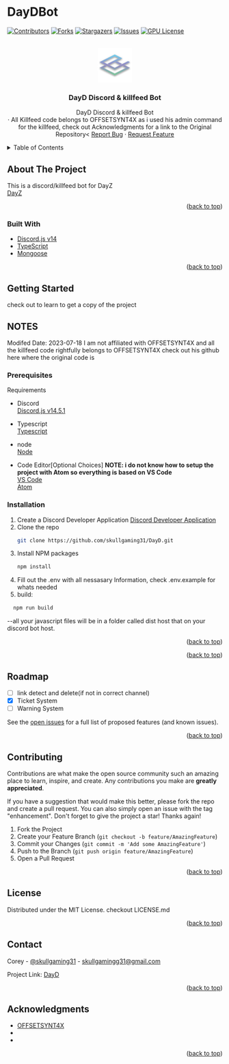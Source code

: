 # DayDBot
<div id="top"></div>
<!-- NOTEs: -->

<!-- PROJECT SHIELDS -->
<!--
*** I'm using markdown "reference style" links for readability.
*** Reference links are enclosed in brackets [ ] instead of parentheses ( ).
*** See the bottom of this document for the declaration of the reference variables
*** for contributors-url, forks-url, etc. This is an optional, concise syntax you may use.
*** https://www.markdownguide.org/basic-syntax/#reference-style-links
-->

<!-- 
https://discord.com/api/oauth2/authorize?client_id=899692688637558857&permissions=1505319185654&redirect_uri=https%3A%2F%2Fdiscord.events.stdlib.com%2Fdiscord%2Fauth%2F&response_type=code&scope=identify%20connections%20messages.read%20bot%20applications.commands%20guilds
Discord Bot Scopes
identify
bot
applications.commands
connections
messages.read
guilds
-->


[![Contributors][contributors-shield]][contributors-url]
[![Forks][forks-shield]][forks-url]
[![Stargazers][stars-shield]][stars-url]
[![Issues][issues-shield]][issues-url]
[![GPU License][license-shield]][license-url]

<!-- PROJECT LOGO -->
<br />
<div align="center">
  <a href="https://github.com/skullgaming31/DayD">
    <img src="./assets/images/logo.png" alt="Project Logo" width="80" height="80">
  </a>

<h3 align="center">DayD Discord & killfeed Bot</h3>

  <p align="center">
    DayD Discord & killfeed Bot<br>
    ·
    All Killfeed code belongs to OFFSETSYNT4X as i used his admin command for the killfeed, check out Acknowledgments for a link to the Original Repository<
    <a href="https://github.com/skullgaming31/DayD/issues">Report Bug</a>
    ·
    <a href="https://github.com/skullgaming31/DayD/issues">Request Feature</a>
  </p>
</div>

<!-- TABLE OF CONTENTS -->
<details>
  <summary>Table of Contents</summary>
  <ol>
    <li>
      <a href="#about-the-project">About The Project</a>
      <ul>
        <li><a href="#built-with">Built With</a></li>
      </ul>
    </li>
    <li>
      <a href="#getting-started">Getting Started</a>
      <ul>
        <li><a href="#prerequisites">Prerequisites</a></li>
        <li><a href="#installation">Installation</a></li>
      </ul>
    </li>
    <!-- <li><a href="#usage">Usage</a></li> -->
    <li><a href="#roadmap">Roadmap</a></li>
    <li><a href="#contributing">Contributing</a></li>
    <li><a href="#license">License</a></li>
    <li><a href="#contact">Contact</a></li>
    <li><a href="#acknowledgments">Acknowledgments</a></li>
  </ol>
</details>

<!-- ABOUT THE PROJECT -->
## About The Project

<!-- [![Product Name Screen Shot][product-screenshot]](https://example.com) -->

This is a discord/killfeed bot for DayZ<br />
[DayZ](https://dayz.com)

<p align="right">(<a href="#top">back to top</a>)</p>

### Built With

* [Discord.js v14](https://discord.js.org/)
* [TypeScript](https://www.typescriptlang.org/)
* [Mongoose](https://mongodb.com)

<p align="right">(<a href="#top">back to top</a>)</p>

<!-- GETTING STARTED -->
## Getting Started
check out <a href="#setup"></a> to learn to get a copy of the project


## NOTES
Modifed Date: 2023-07-18
I am not affiliated with OFFSETSYNT4X and all the killfeed code rightfully belongs to OFFSETSYNT4X
check out his github here where the original code is

### Prerequisites

Requirements
* Discord<br />
  [Discord.js v14.5.1](https://discord.js.org/)

* Typescript<br />
  [Typescript](https://www.typescriptlang.org/)
 
* node<br />
  [Node](https://nodejs.org)
  
* Code Editor[Optional Choices] <b>NOTE: i do not know how to setup the project with Atom so everything is based on VS Code</b><br />
  [VS Code](https://code.visualstudio.com)<br />
  [Atom](https://atom.io)<br />

### Installation<a id="setup">

1. Create a Discord Developer Application [Discord Developer Application](https://discord.com/developers/applications)
2. Clone the repo
   ```sh
   git clone https://github.com/skullgaming31/DayD.git
   ```
3. Install NPM packages
   ```sh
   npm install
   ```
4. Fill out the .env with all nessasary Information, check .env.example for whats needed
5. build:
  ```sh
    npm run build
  ```
  --all your javascript files will be in a folder called dist host that on your discord bot host.

<p align="right">(<a href="#top">back to top</a>)</p>

<!-- USAGE EXAMPLES -->
<!-- ## Usage -->

<p align="right">(<a href="#top">back to top</a>)</p>

<!-- ROADMAP -->
## Roadmap


* [ ] link detect and delete(if not in correct channel)
* [x] Ticket System
* [ ] Warning System

See the [open issues](https://github.com/skullgaming31/DayD/issues) for a full list of proposed features (and known issues).

<p align="right">(<a href="#top">back to top</a>)</p>

<!-- CONTRIBUTING -->
## Contributing

Contributions are what make the open source community such an amazing place to learn, inspire, and create. Any contributions you make are **greatly appreciated**.

If you have a suggestion that would make this better, please fork the repo and create a pull request. You can also simply open an issue with the tag "enhancement".
Don't forget to give the project a star! Thanks again!

1. Fork the Project
2. Create your Feature Branch (`git checkout -b feature/AmazingFeature`)
3. Commit your Changes (`git commit -m 'Add some AmazingFeature'`)
4. Push to the Branch (`git push origin feature/AmazingFeature`)
5. Open a Pull Request

<p align="right">(<a href="#top">back to top</a>)</p>

<!-- LICENSE -->
## License

Distributed under the MIT License. checkout LICENSE.md

<p align="right">(<a href="#top">back to top</a>)</p>

<!-- CONTACT -->
## Contact

Corey - [@skullgaming31](https://twitter.com/canadiendragon) - skullgamingg31@gmail.com

Project Link: [DayD](https://github.com/skullgaming31/DayD)

<p align="right">(<a href="#top">back to top</a>)</p>

<!-- ACKNOWLEDGMENTS -->
## Acknowledgments

* [OFFSETSYNT4X](https://github.com/OFFSETSYNT4X/KILLFEED-DIY-TUTORIAL-2.0)
* []()
* []()

<p align="right">(<a href="#top">back to top</a>)</p>

<!-- MARKDOWN LINKS & IMAGES -->
<!-- https://www.markdownguide.org/basic-syntax/#reference-style-links -->
[contributors-shield]: https://img.shields.io/github/contributors/SkullGaming31/DayD.svg?style=for-the-badge
[contributors-url]: https://github.com/SkullGaming31/DayD/graphs/contributors
[forks-shield]: https://img.shields.io/github/forks/SkullGaming31/DayD.svg?style=for-the-badge
[forks-url]: https://github.com/SkullGaming31/DayD/network/members
[stars-shield]: https://img.shields.io/github/stars/SkullGaming31/DayD.svg?style=for-the-badge
[stars-url]: https://github.com/SkullGaming31/DayD/stargazers
[issues-shield]: https://img.shields.io/github/issues/SkullGaming31/DayD.svg?style=for-the-badge
[issues-url]: https://github.com/SkullGaming31/DayD/issues
[license-shield]: https://img.shields.io/github/license/SkullGaming31/DayD.svg?style=for-the-badge
[license-url]: https://github.com/SkullGaming31/DayD/blob/main/LICENSE
[product-screenshot]: images/screenshot.png
